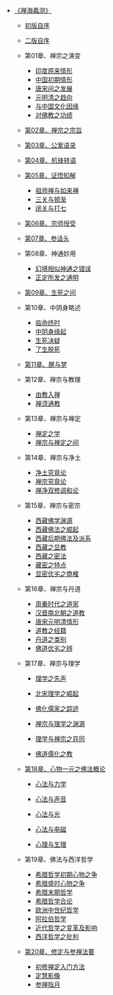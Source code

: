 - [《禅海蠡测》](打坐禅定/《禅海蠡测》/《禅海蠡测》.md)
  
  - [初版自序](打坐禅定/《禅海蠡测》/初版自序.md)
  
  - [二版自序](打坐禅定/《禅海蠡测》/二版自序.md)
  
  - 第01章、禅宗之演变
  
    - [印度原来情形](打坐禅定/《禅海蠡测》/印度原来情形.md)
    - [中国初期情形](打坐禅定/《禅海蠡测》/中国初期情形.md)
    - [唐宋间之发展](打坐禅定/《禅海蠡测》/唐宋间之发展.md)
    - [元明清之趋向](打坐禅定/《禅海蠡测》/元明清之趋向.md)
    - [与中国文化因缘](打坐禅定/《禅海蠡测》/与中国文化因缘.md)
    - [对佛教之功绩](打坐禅定/《禅海蠡测》/对佛教之功绩.md)
  
  - [第02章、禅宗之宗旨](打坐禅定/《禅海蠡测》/第02章、禅宗之宗旨.md)
  
  - [第03章、公案语录](打坐禅定/《禅海蠡测》/第03章、公案语录.md)
  
  - [第04章、机锋转语](打坐禅定/《禅海蠡测》/第04章、机锋转语.md)
  
  - [第05章、证悟知解](打坐禅定/《禅海蠡测》/第05章、证悟知解.md)
  
    - [祖师禅与如来禅](打坐禅定/《禅海蠡测》/祖师禅与如来禅.md)
    - [三关与顿渐](打坐禅定/《禅海蠡测》/三关与顿渐.md)
    - [闭关与打七](打坐禅定/《禅海蠡测》/闭关与打七.md)
  
  - [第06章、宗师授受](打坐禅定/《禅海蠡测》/第06章、宗师授受.md)
  
  - [第07章、参话头](打坐禅定/《禅海蠡测》/第07章、参话头.md)
  
  - 第08章、神通妙用
  
    - [幻境相似神通之错误](打坐禅定/《禅海蠡测》/幻境相似神通之错误.md)
    - [正定所发之通明](打坐禅定/《禅海蠡测》/正定所发之通明.md)
  
  - [第09章、生死之间](打坐禅定/《禅海蠡测》/第09章、生死之间.md)
  
  - 第10章、中阴身略述
  
    - [临命终时](打坐禅定/《禅海蠡测》/临命终时.md)
    - [中阴身缘起](打坐禅定/《禅海蠡测》/中阴身缘起.md)
    - [生死决疑](打坐禅定/《禅海蠡测》/生死决疑.md)
    - [了生脱死](打坐禅定/《禅海蠡测》/了生脱死.md)
  
  - [第11章、醒与梦](打坐禅定/《禅海蠡测》/第11章、醒与梦.md)
  
  - 第12章、禅宗与教理
  
    - [由教入禅](打坐禅定/《禅海蠡测》/由教入禅.md)
    - [禅须通教](打坐禅定/《禅海蠡测》/禅须通教.md)
  
  - 第13章、禅宗与禅定
    - [禅定之学](打坐禅定/《禅海蠡测》/禅定之学.md)
    - [禅宗与禅定之间](打坐禅定/《禅海蠡测》/禅宗与禅定之间.md)
  
  - 第14章、禅宗与净土
    - [净土究竟论](打坐禅定/《禅海蠡测》/净土究竟论.md)
    - [禅宗究竟论](打坐禅定/《禅海蠡测》/禅宗究竟论.md)
    - [禅净双修调和论](打坐禅定/《禅海蠡测》/禅净双修调和论.md)
  
  - 第15章、禅宗与密宗
    - [西藏佛学渊源](打坐禅定/《禅海蠡测》/西藏佛学渊源.md)
    - [西藏佛法之崛起](打坐禅定/《禅海蠡测》/西藏佛法之崛起.md)
    - [西藏后期佛法及派系](打坐禅定/《禅海蠡测》/西藏后期佛法及派系.md)
    - [西藏之显教](打坐禅定/《禅海蠡测》/西藏之显教.md)
    - [西藏之密法](打坐禅定/《禅海蠡测》/西藏之密法.md)
    - [藏密之特点](打坐禅定/《禅海蠡测》/藏密之特点.md)
    - [显密优劣之商榷](打坐禅定/《禅海蠡测》/显密优劣之商榷.md)
  
  - 第16章、禅宗与丹道
    - [周秦时代之道家](打坐禅定/《禅海蠡测》/周秦时代之道家.md)
    - [汉晋南北朝之道教](打坐禅定/《禅海蠡测》/汉晋南北朝之道教.md)
    - [唐宋元明清情形](打坐禅定/《禅海蠡测》/唐宋元明清情形.md)
    - [道教之经籍](打坐禅定/《禅海蠡测》/道教之经籍.md)
    - [丹道之类别](打坐禅定/《禅海蠡测》/丹道之类别.md)
    - [佛道优劣之辨](打坐禅定/《禅海蠡测》/佛道优劣之辨.md)
    
  - 第17章、禅宗与理学
  
    - [理学之先声](打坐禅定/《禅海蠡测》/理学之先声.md)
    - [北宋理学之崛起](打坐禅定/《禅海蠡测》/北宋理学之崛起.md)
    - [佛化儒家之踪迹](打坐禅定/《禅海蠡测》/佛化儒家之踪迹.md)
  
    - [禅宗与理学之渊源](打坐禅定/《禅海蠡测》/禅宗与理学之渊源.md)
    - [理学与禅宗之异同](打坐禅定/《禅海蠡测》/理学与禅宗之异同.md)
    - [佛道儒化之教](打坐禅定/《禅海蠡测》/佛道儒化之教.md)
  
  - [第18章、心物一元之佛法概论](打坐禅定/《禅海蠡测》/第18章、心物一元之佛法概论.md)
  
    - [心法与力学](打坐禅定/《禅海蠡测》/心法与力学.md)
    - [心法与声音](打坐禅定/《禅海蠡测》/心法与声音.md)
    - [心法与光](打坐禅定/《禅海蠡测》/心法与光.md)
  
    - [心法与电磁](打坐禅定/《禅海蠡测》/心法与电磁.md)
    - [心理与生理](打坐禅定/《禅海蠡测》/心理与生理.md)
  
  - 第19章、佛法与西洋哲学
  
    - [希腊哲学初期心物之争](打坐禅定/《禅海蠡测》/希腊哲学初期心物之争.md)
    - [希腊盛时心物之争](打坐禅定/《禅海蠡测》/希腊盛时心物之争.md)
    - [希腊末期哲学](打坐禅定/《禅海蠡测》/希腊末期哲学.md)
    - [希腊哲学合论](打坐禅定/《禅海蠡测》/希腊哲学合论.md)
    - [欧洲中世纪哲学](打坐禅定/《禅海蠡测》/欧洲中世纪哲学.md)
    - [阿拉伯哲学](打坐禅定/《禅海蠡测》/阿拉伯哲学.md)
    - [近代哲学之变革及影响](打坐禅定/《禅海蠡测》/近代哲学之变革及影响.md)
    - [西洋哲学之批判](打坐禅定/《禅海蠡测》/西洋哲学之批判.md)
  
  - [第20章、修定与参禅法要](打坐禅定/《禅海蠡测》/第20章、修定与参禅法要.md)
  
    - [初修禅定入门方法](打坐禅定/《禅海蠡测》/初修禅定入门方法.md)
    - [定慧影像](打坐禅定/《禅海蠡测》/定慧影像.md)
    - [参禅指月](打坐禅定/《禅海蠡测》/参禅指月.md)

